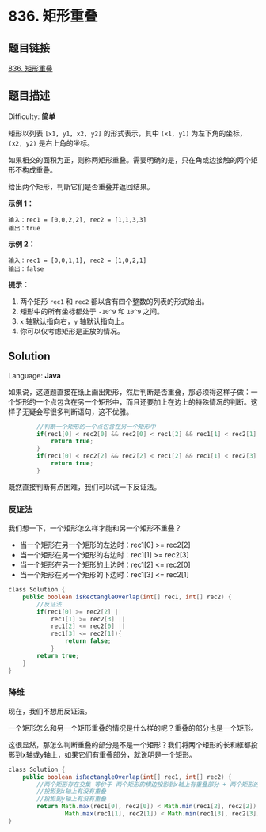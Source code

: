 # 836. 矩形重叠

## 题目链接

[836\. 矩形重叠](https://leetcode-cn.com/problems/rectangle-overlap/)

## 题目描述

Difficulty: **简单**

矩形以列表 `[x1, y1, x2, y2]` 的形式表示，其中 `(x1, y1)` 为左下角的坐标，`(x2, y2)` 是右上角的坐标。

如果相交的面积为正，则称两矩形重叠。需要明确的是，只在角或边接触的两个矩形不构成重叠。

给出两个矩形，判断它们是否重叠并返回结果。

**示例 1：**

```
输入：rec1 = [0,0,2,2], rec2 = [1,1,3,3]
输出：true
```

**示例 2：**

```
输入：rec1 = [0,0,1,1], rec2 = [1,0,2,1]
输出：false
```

**提示：**

1. 两个矩形 `rec1` 和 `rec2` 都以含有四个整数的列表的形式给出。
2. 矩形中的所有坐标都处于 `-10^9` 和 `10^9` 之间。
3. `x` 轴默认指向右，`y` 轴默认指向上。
4. 你可以仅考虑矩形是正放的情况。

## Solution

Language: **Java**

如果说，这道题直接在纸上画出矩形，然后判断是否重叠，那必须得这样子做：一个矩形的一个点包含在另一个矩形中，而且还要加上在边上的特殊情况的判断。这样子无疑会写很多判断语句，这不优雅。

```java
        //判断一个矩形的一个点包含在另一个矩形中
        if(rec1[0] < rec2[0] && rec2[0] < rec1[2] && rec1[1] < rec2[1] && rec2[1] < rec1[3]){
            return true;
        }
        if(rec1[0] < rec2[2] && rec2[2] < rec1[2] && rec1[1] < rec2[3] && rec2[3] < rec1[3]){
            return true;
        }
```

既然直接判断有点困难，我们可以试一下反证法。

### 反证法

我们想一下，一个矩形怎么样才能和另一个矩形不重叠？

- 当一个矩形在另一个矩形的左边时：rec1[0] >= rec2[2] 
- 当一个矩形在另一个矩形的右边时：rec1[1] >= rec2[3]
- 当一个矩形在另一个矩形的上边时：rec1[2] <= rec2[0]
- 当一个矩形在另一个矩形的下边时：rec1[3] <= rec2[1]

```java
​class Solution {
    public boolean isRectangleOverlap(int[] rec1, int[] rec2) {
        //反证法
        if(rec1[0] >= rec2[2] ||
            rec1[1] >= rec2[3] ||
            rec1[2] <= rec2[0] ||
            rec1[3] <= rec2[1]){
                return false;
            }
        return true;
    }
}
```

### 降维

现在，我们不想用反证法。

一个矩形怎么和另一个矩形重叠的情况是什么样的呢？重叠的部分也是一个矩形。

这很显然，那怎么判断重叠的部分是不是一个矩形？我们将两个矩形的长和框都投影到x轴或y轴上，如果它们有重叠部分，就说明是一个矩形。

```java
​class Solution {
    public boolean isRectangleOverlap(int[] rec1, int[] rec2) {
        //两个矩形存在交集 等价于 两个矩形的横边投影到x轴上有重叠部分 + 两个矩形的竖边投影到y轴上有重叠的部分
        //投影到x轴上有没有重叠
        //投影到y轴上有没有重叠
        return Math.max(rec1[0], rec2[0]) < Math.min(rec1[2], rec2[2]) &&
                Math.max(rec1[1], rec2[1]) < Math.min(rec1[3], rec2[3]);
}
```